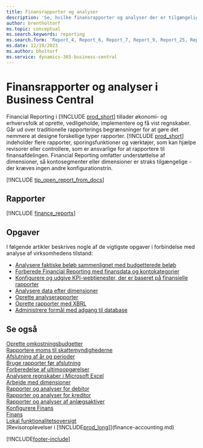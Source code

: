 ```yaml
---
title: Finansrapporter og analyser
description: 'Se, hvilke finansrapporter og analyser der er tilgængelige i standardversionen af Business Central, så du kan holde styr på virksomheden. Brug rapport 38 til gevinst/tab (P/L)-rapportering.'
author: brentholtorf
ms.topic: conceptual
ms.search.keywords: reporting
ms.search.form: 'Report_4, Report_6, Report_7, Report_9, Report_25, Report_38'
ms.date: 12/19/2023
ms.author: bholtorf
ms.service: dynamics-365-business-central
---
```

# Finansrapporter og analyser i Business Central

Financial Reporting i [!INCLUDE [prod_short](includes/prod_short.md)] tillader økonomi- og erhvervsfolk at oprette, vedligeholde, implementere og få vist regnskaber. Går ud over traditionelle rapporterings begrænsninger for at gøre det nemmere at designe forskellige typer rapporter. [!INCLUDE [prod_short](includes/prod_short.md)] indeholder flere rapporter, sporingsfunktioner og værktøjer, som kan hjælpe revisorer eller controllere, som er ansvarlige for at rapportere til finansafdelingen. Financial Reporting omfatter understøttelse af dimensioner, så kontosegmenter eller dimensioner er straks tilgængelige - der kræves ingen andre konfigurationstrin.  

[!INCLUDE [tip_open_report_from_docs](includes/tip-open-report-from-docs.md)]

## Rapporter

[!INCLUDE [finance_reports](includes/finance-reports-include.md)]

## Opgaver

I følgende artikler beskrives nogle af de vigtigste opgaver i forbindelse med analyse af virksomhedens tilstand:

* [Analysere faktiske beløb sammenlignet med budgetterede beløb](bi-how-analyze-actual-versus-budget.md)  
* [Forberede Financial Reporting med finansdata og kontokategorier](bi-how-work-account-schedule.md)  
* [Konfigurere og udgive KPI-webtjenester, der er baseret på finansielle rapporter](bi-how-to-set-up-and-publish-kpi-web-services-based-on-account-schedules.md)  
* [Analysere data efter dimensioner](bi-how-analyze-data-dimension.md)  
* [Oprette analyserapporter](bi-how-create-analysis-views-reports.md)  
* [Oprette rapporter med XBRL](bi-create-reports-with-xbrl.md)  
* [Administrere formål med adgang til database](admin-data-access-intent.md)  

## Se også

[Oprette omkostningsbudgetter](finance-create-cost-budgets.md)  
[Rapportere moms til skattemyndighederne](finance-how-report-vat.md)  
[Afslutning af år og perioder](year-close-years-periods.md)  
[Bruge rapporter før afslutning](year-prepare-preclose-reports.md)  
[Forberedelse af ultimoopgørelser](year-prepare-close-statement.md)  
[Analysere regnskaber i Microsoft Excel](finance-analyze-excel.md)  
[Arbejde med dimensioner](finance-dimensions.md)  
[Rapporter og analyser for debitor](receivables-reports.md)  
[Rapporter og analyser for kreditor](payables-reports.md)  
[Rapporter og analyser af anlægsaktiver](fa-reports.md)  
[Konfigurere Finans](finance-setup-finance.md)  
[Finans](finance.md)  
[Lokal funktionalitetsoversigt](about-localization.md)  
[Revisoroplevelser i [!INCLUDE[prod_long](includes/prod_long.md)]](finance-accounting.md)  


[!INCLUDE[footer-include](includes/footer-banner.md)]
